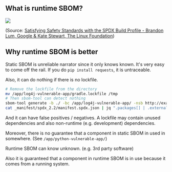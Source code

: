 ## What is runtime SBOM?

![](https://i.imgur.com/aWjPAgB.png)

(Source: [Satisfying Safety Standards with the SPDX Build Profile - Brandon Lum, Google & Kate Stewart, The Linux Foundation](https://static.sched.com/hosted_files/ocs2022/25/OSS%20JP_%20Satisfying%20Safety%20Standards%20with%20the%20SPDX%20Build%20Profile.pdf))

## Why runtime SBOM is better

Static SBOM is unreliable narrator since it only knows known.  It's very easy to come off the rail. If you do `pip install requests`, it is untraceable.

Also, it can do nothing if there is no lockfile.

```bash
# Remove the lockfile from the directory
mv /app/log4j-vulnerable-app/gradle.lockfile /tmp
# Then sbom-tool can detect nothing
sbom-tool generate -b ./ -bc /app/log4j-vulnerable-app/ -nsb http://example.com -pn foo -pv 0.1 -ps foo
cat _manifest/spdx_2.2/manifest.spdx.json | jq ".packages[] | .externalRefs[]? | .referenceLocator"
```

And it can have false positives / negatives. A lockfile may contain unused dependencies and also non-runtime (e.g. development) dependencies.

Moreover, there is no guarantee that a component in static SBOM in used in somewhere. (See `/app/python-vulnerable-app/`)

Runtime SBOM can know unknown. (e.g. 3rd party software)

Also it is guaranteed that a component in runtime SBOM is in use because it comes from a running system.
